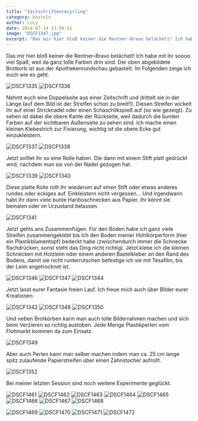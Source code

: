 ```yaml
---
title: "Zeitschriftenrecycling"
category: basteln
author: Lucy
date: 2014-07-14 13:50:11
image: "DSCF1347.jpg"
excerpt: "Das mir hier bloß keiner die Rentner-Bravo belächelt! Ich habe mit ihr soooo viel Spaß, weil da ganz tolle Farben drin sind."
---
```


Das mir hier bloß keiner die Rentner-Bravo belächelt! Ich habe mit ihr soooo viel Spaß, weil da ganz tolle Farben drin sind. Der oben abgebildete Brotkorb ist aus der Apothekenrundschau gebastelt. Im Folgenden zeige ich euch wie es geht.


![DSCF1335](DSCF1335.jpg)
![DSCF1336](DSCF1336.jpg)

Nehmt euch eine Doppelseite aus einer Zeitschrift und drittelt sie in der Länge (auf dem Bild ist der Streifen schon zu breit!!). Diesen Streifen wickelt ihr auf einer Stricknadel oder einen Schaschlikspieß auf (so wie gezeigt). Zu sehen ist dabei die obere Kante der Rückseite, weil dadurch die bunten Farben auf der sichtbaren Außenseite zu sehen sind. Ich mache einen kleinen Klebestrich zur Fixierung, wichtig ist die obere Ecke gut einzukleistern.


![DSCF1337](DSCF1337.jpg)
![DSCF1338](DSCF1338.jpg)

Jetzt solltet ihr so eine Rolle haben. Die dann mit einem Stift platt gedrückt wird, nachdem man sie von der Nadel gezogen hat.


![DSCF1339](DSCF1339.jpg)
![DSCF1340](DSCF1340.jpg)

Diese platte Rolle rollt ihr wiederum auf einen Stift oder etwas anderes rundes oder eckiges auf. Einkleistern nicht vergessen... Und irgendwann habt ihr dann viele bunte Hariboschnecken aus Papier. Ihr könnt sie bemalen oder im Urzustand belassen.


![DSCF1341](DSCF1341-e1422103198308.jpg)

Jetzt gehts ans Zusammenfügen. Für den Boden habe ich ganz viele Streifen zusammengeklebt bis ich den Boden meiner Hohlkörperform (hier ein Plastikblumentopf) bedeckt habe (zwischendurch immer die Schnecke flachdrücken, sonst steht das Ding nicht richtig). Jetzt klebe ich die kleinen Schnecken mit Holzleim oder einem anderen Bastelkleber an den Rand des Bodens, damit sie nicht runterrutschen befestige ich sie mit Tesafilm, bis der Leim angetrocknet ist.


![DSCF1346](DSCF1346.jpg)
![DSCF1347](DSCF1347.jpg)
![DSCF1344](DSCF1344.jpg)

Jetzt lasst eurer Fantasie freien Lauf. Ich freue mich auch über Bilder eurer Kreationen.

![DSCF1342](DSCF1342-e1422103171313.jpg)
![DSCF1348](DSCF1348-e1422103460448.jpg)
![DSCF1350](DSCF1350-e1422103483979.jpg)

Und neben Brotkörben kann man auch tolle Bilderrahmen machen und sich beim Verzieren so richtig austoben. Jede Menge Plastikperlen vom Flohmarkt kommen da zum Einsatz.      

![DSCF1349](DSCF1349.jpg)

Aber auch Perlen kann man selber machen indem man ca. 25 cm lange spitz zulaufende Papierstreifen über einen Zahnstocher aufrollt.

![DSCF1352](DSCF1352.jpg)


Bei meiner letzten Session sind noch weitere Experimente geglückt.

![DSCF1461](DSCF1461.JPG)
![DSCF1462](DSCF1462.JPG)
![DSCF1463](DSCF1463.JPG)
![DSCF1464](DSCF1464.JPG)
![DSCF1465](DSCF1465.JPG)
![DSCF1466](DSCF1466.JPG)
![DSCF1467](DSCF1467.JPG)
![DSCF1468](DSCF1468.JPG)

![DSCF1469](DSCF1469.JPG)
![DSCF1470](DSCF1470.JPG)
![DSCF1471](DSCF1471.JPG)
![DSCF1472](DSCF1472.JPG)
